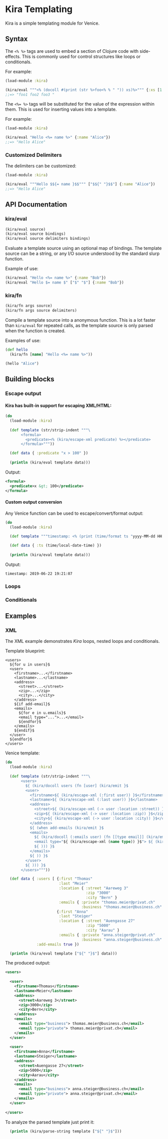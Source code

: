 # Kira Templating

Kira is a simple templating module for Venice.


## Syntax

The `<% %>` tags are used to embed a section of Clojure code with side-effects. This is commonly used for control structures like loops or conditionals.

For example:

```clojure
(load-module :kira)

(kira/eval """<% (docoll #(print (str %>foo<% % " ")) xs)%>""" {:xs [1 2 3]})
;;=> "foo1 foo2 foo3 "
```

The `<%= %>` tags will be substituted for the value of the expression within them. This is used for inserting values into a template.

For example:

```clojure
(load-module :kira)

(kira/eval "Hello <%= name %>" {:name "Alice"})
;;=> "Hello Alice"
```

### Customized Delimiters

The delimiters can be customized:

```clojure
(load-module :kira)

(kira/eval """Hello $${= name }$$""" ["$${" "}$$"] {:name "Alice"})
;;=> "Hello Alice"
```

## API Documentation

### kira/eval

```clojure
(kira/eval source)
(kira/eval source bindings)
(kira/eval source delimiters bindings)
```

Evaluate a template source using an optional map of bindings. The template source can be a string, or any I/O source understood by the standard slurp function.

Example of use:

```clojure
(kira/eval "Hello <%= name %>" {:name "Bob"})
(kira/eval "Hello $= name $" ["$" "$"] {:name "Bob"})
```

### kira/fn

```clojure
(kira/fn args source)
(kira/fn args source delimiters)
```

Compile a template source into a anonymous function. This is a lot faster than `kira/eval` for repeated calls, as the template source is only parsed when the function is created.

Examples of use:

```clojure
(def hello
  (kira/fn [name] "Hello <%= name %>"))

(hello "Alice")
```



## Building blocks

### Escape output

#### Kira has built-in support for escaping XML/HTML:

```clojure
(do
  (load-module :kira)
  
  (def template (str/strip-indent """\
       <formula>
         <predicate><% (kira/escape-xml predicate) %></predicate>
       </formula>"""))

  (def data { :predicate "x > 100" })
  
  (println (kira/eval template data)))
```

Output:

```xml
<formula>
  <predicate>x &gt; 100</predicate>
</formula>
```

#### Custom output conversion

Any Venice function can be used to escape/convert/format output:

```clojure
(do
  (load-module :kira)
  
  (def template """timestamp: <% (print (time/format ts "yyyy-MM-dd HH:mm:ss")) %>""")

  (def data { :ts (time/local-date-time) })
  
  (println (kira/eval template data)))
```

Output:

```text
timestamp: 2019-06-22 19:21:07
```


### Loops

### Conditionals



## Examples

### XML

The XML example demonstrates _Kira_ loops, nested loops and conditionals.

Template blueprint:

```text
<users>
  ${for u in users}$
  <user>
    <firstname>...</firstname>
    <lastname>...</lastname>
    <address>
      <street>...</street>
      <zip>...</zip>
      <city>...</city>
    </address>
    ${if add-email}$
    <emails>
      ${for e in u.emails}$
      <email type="...">...</email>
      ${endfor}$
    </emails>
    ${endif}$
  </user>
  ${endfor}$
</users>
```

Venice template:

```clojure
(do
  (load-module :kira)
  
  (def template (str/strip-indent """\
       <users>
         ${ (kira/docoll users (fn [user] (kira/emit }$
         <user>
           <firstname>${ (kira/escape-xml (:first user)) }$</firstname>
           <lastname>${ (kira/escape-xml (:last user)) }$</lastname>
           <address>
             <street>${ (kira/escape-xml (-> user :location :street)) }$</street>
             <zip>${ (kira/escape-xml (-> user :location :zip)) }$</zip>
             <city>${ (kira/escape-xml (-> user :location :city)) }$</city>
           </address>
           ${ (when add-emails (kira/emit }$
           <emails>
             ${ (kira/docoll (:emails user) (fn [[type email]] (kira/emit }$
             <email type="${ (kira/escape-xml (name type)) }$"> ${ (kira/escape-xml email) }$</email>
             ${ ))) }$
           </emails>
           ${ )) }$
         </user>
         ${ ))) }$
       </users>"""))

  (def data { :users [ {:first "Thomas"
                        :last "Meier"
                        :location { :street "Aareweg 3"
                                    :zip "3000"
                                    :city "Bern" }
                        :emails { :private "thomas.meier@privat.ch"
                                  :business "thomas.meier@business.ch" } }
                       {:first "Anna"
                        :last "Steiger"
                        :location { :street "Auengasse 27"
                                    :zip "5000"
                                    :city "Aarau" }
                        :emails { :private "anna.steiger@privat.ch"
                                  :business "anna.steiger@business.ch" } } ]
              :add-emails true })

  (println (kira/eval template ["${" "}$"] data)))
```

The produced output:

```xml
<users>
  
  <user>
    <firstname>Thomas</firstname>
    <lastname>Meier</lastname>
    <address>
      <street>Aareweg 3</street>
      <zip>3000</zip>
      <city>Bern</city>
    </address>
    <emails>
      <email type="business"> thomas.meier@business.ch</email>
      <email type="private"> thomas.meier@privat.ch</email>
    </emails>
  </user>
  
  <user>
    <firstname>Anna</firstname>
    <lastname>Steiger</lastname>
    <address>
      <street>Auengasse 27</street>
      <zip>5000</zip>
      <city>Aarau</city>
    </address>
    <emails>
      <email type="business"> anna.steiger@business.ch</email>
      <email type="private"> anna.steiger@privat.ch</email>
    </emails>
  </user>
  
</users>
```


To analyze the parsed template just print it:

```clojure
  (println (kira/parse-string template ["${" "}$"]))
```
